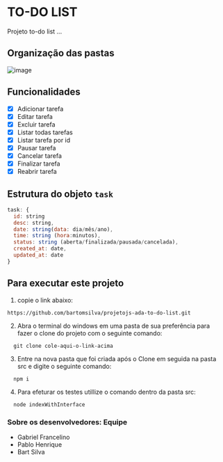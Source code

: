 # TO-DO LIST
Projeto to-do list ...

## Organização das pastas
![image](https://github.com/bartomsilva/projetojs-ada-to-do-list/assets/106079184/2b30d131-e761-4060-8081-930d7d76d58e)

## Funcionalidades
- [x] Adicionar tarefa
- [x] Editar tarefa
- [x] Excluir tarefa
- [x] Listar todas tarefas
- [x] Listar tarefa por id
- [x] Pausar tarefa
- [x] Cancelar tarefa
- [x] Finalizar tarefa
- [x] Reabrir tarefa
      
## Estrutura do objeto `task`
~~~javascript
task: {
  id: string
  desc: string,
  date: string(data: dia/mês/ano),
  time: string (hora:minutos),
  status: string (aberta/finalizada/pausada/cancelada),
  created_at: date,
  updated_at: date
}
~~~

## Para executar este projeto 
1) copie o link abaixo:
```
https://github.com/bartomsilva/projetojs-ada-to-do-list.git
``` 
2) Abra o terminal do windows em uma pasta de sua preferência para fazer o clone do projeto com o seguinte comando:
```
  git clone cole-aqui-o-link-acima
```
3) Entre na nova pasta que foi criada após o Clone em seguida na pasta src e digite o seguinte comando:
```
  npm i
````  
4) Para efeturar os testes utillize o comando dentro da pasta src:
```
  node indexWithInterface
```

### Sobre os desenvolvedores: Equipe

- Gabriel Francelino
- Pablo Henrique
- Bart Silva

